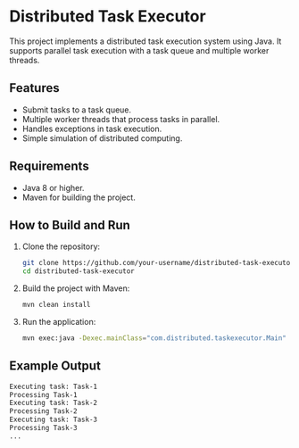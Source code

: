 # Distributed Task Executor

This project implements a distributed task execution system using Java. It supports parallel task execution with a task queue and multiple worker threads.

## Features

- Submit tasks to a task queue.
- Multiple worker threads that process tasks in parallel.
- Handles exceptions in task execution.
- Simple simulation of distributed computing.

## Requirements

- Java 8 or higher.
- Maven for building the project.

## How to Build and Run

1. Clone the repository:
    ```bash
    git clone https://github.com/your-username/distributed-task-executor.git
    cd distributed-task-executor
    ```

2. Build the project with Maven:
    ```bash
    mvn clean install
    ```

3. Run the application:
    ```bash
    mvn exec:java -Dexec.mainClass="com.distributed.taskexecutor.Main"
    ```

## Example Output

```bash
Executing task: Task-1
Processing Task-1
Executing task: Task-2
Processing Task-2
Executing task: Task-3
Processing Task-3
...
